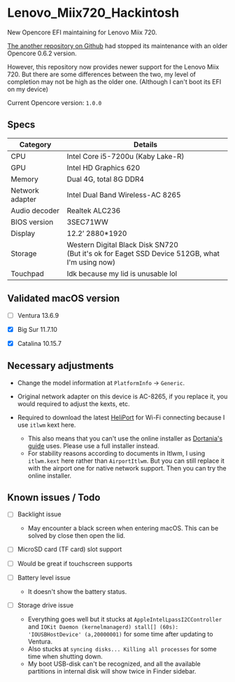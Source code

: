 # Lenovo_Miix720_Hackintosh

New Opencore EFI maintaining for Lenovo Miix 720.

[The another repository on Github](https://github.com/jennie26/Lenovo-Miix-720-Hackintosh) had stopped its maintenance with an older Opencore 0.6.2 version.

However, this repository now provides newer support for the Lenovo Miix 720. But there are some differences between the two, my level of completion may not be high as the older one. (Although I can't boot its EFI on my device)

Current Opencore version: `1.0.0`

## Specs

|Category|Details|
|--------|-------|
|CPU     |Intel Core i5-7200u (Kaby Lake-R)|
|GPU     |Intel HD Graphics 620|
|Memory  |Dual 4G, total 8G DDR4|
|Network adapter|Intel Dual Band Wireless-AC 8265|
|Audio decoder|Realtek ALC236|
|BIOS version|3SEC71WW|
|Display |12.2’ 2880*1920|
|Storage |Western Digital Black Disk SN720<br>(But it's ok for Eaget SSD Device 512GB, what I'm using now)|
|Touchpad|Idk because my lid is unusable lol|

## Validated macOS version

- [ ] Ventura 13.6.9

- [x] Big Sur 11.7.10

- [x] Catalina 10.15.7

## Necessary adjustments

- Change the model information at `PlatformInfo` -> `Generic`.

- Original network adapter on this device is AC-8265, if you replace it, you would required to adjust the kexts, etc.

- Required to download the latest [HeliPort](https://github.com/OpenIntelWireless/HeliPort/releases) for Wi-Fi connecting because I use `itlwm` kext here.
  - This also means that you can't use the online installer as [Dortania's guide](https://dortania.github.io/OpenCore-Install-Guide/installer-guide/windows-install.html) uses. Please use a full installer instead.
  - For stability reasons according to documents in Itlwm, I using `itlwm.kext` here rather than `AirportItlwm`. But you can still replace it with the airport one for native network support. Then you can try the online installer.

## Known issues / Todo

- [ ] Backlight issue
  - May encounter a black screen when entering macOS. This can be solved by close then open the lid.

- [ ] MicroSD card (TF card) slot support

- [ ] Would be great if touchscreen supports

- [ ] Battery level issue
  - It doesn't show the battery status.
  
- [ ] Storage drive issue
  - Everything goes well but it stucks at `AppleIntelLpassI2CController` and `IOKit Daemon (kernelmanagerd) stall[] (60s): 'IOUSBHostDevice' (a,20000001)` for some time after updating to Ventura.
  - Also stucks at `syncing disks... Killing all processes` for some time when shutting down.
  - My boot USB-disk can't be recognized, and all the available partitions in internal disk will show twice in Finder sidebar.
